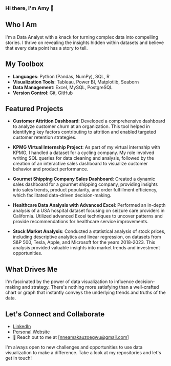 ### Hi there, I'm Amy 👋

## Who I Am
I'm a Data Analyst with a knack for turning complex data into compelling stories. I thrive on revealing the insights hidden within datasets and believe that every data point has a story to tell.

## My Toolbox
- **Languages**: Python (Pandas, NumPy), SQL, R
- **Visualization Tools**: Tableau, Power BI, Matplotlib, Seaborn
- **Data Management**: Excel, MySQL, PostgreSQL
- **Version Control**: Git, GitHub

## Featured Projects

- **Customer Attrition Dashboard**: Developed a comprehensive dashboard to analyze customer churn at an organization. This tool helped in identifying key factors contributing to attrition and enabled targeted customer retention strategies.

- **KPMG Virtual Internship Project**: As part of my virtual internship with KPMG, I handled a dataset for a cycling company. My role involved writing SQL queries for data cleaning and analysis, followed by the creation of an interactive sales dashboard to visualize customer behavior and product performance.

- **Gourmet Shipping Company Sales Dashboard**: Created a dynamic sales dashboard for a gourmet shipping company, providing insights into sales trends, product popularity, and order fulfillment efficiency, which facilitated data-driven decision-making.

- **Healthcare Data Analysis with Advanced Excel**: Performed an in-depth analysis of a USA hospital dataset focusing on seizure care providers in California. Utilized advanced Excel techniques to uncover patterns and provide recommendations for healthcare service improvements.

- **Stock Market Analysis**: Conducted a statistical analysis of stock prices, including descriptive analytics and linear regression, on datasets from S&P 500, Tesla, Apple, and Microsoft for the years 2018-2023. This analysis provided valuable insights into market trends and investment opportunities.

## What Drives Me
I'm fascinated by the power of data visualization to influence decision-making and strategy. There's nothing more satisfying than a well-crafted chart or graph that instantly conveys the underlying trends and truths of the data.

## Let's Connect and Collaborate
- [LinkedIn](linkedin.com/in/nneamaka-uzoegwu-516583125)
- [Personal Website](https://linktr.ee/Nneamaka.Uzoegwu)
- 📧 Reach out to me at [nneamakauzoegwu@gmail.com]

I'm always open to new challenges and opportunities to use data visualization to make a difference. Take a look at my repositories and let's get in touch!
